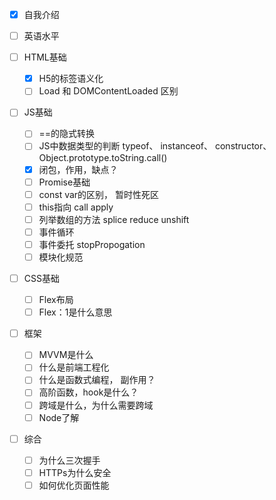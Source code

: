 - [x] 自我介绍
- [ ] 英语水平

- [ ] HTML基础
  - [x] H5的标签语义化
  - [ ] Load 和 DOMContentLoaded 区别
- [ ] JS基础
  - [ ] ==的隐式转换
  - [ ]  JS中数据类型的判断 typeof、 instanceof、 constructor、Object.prototype.toString.call()
  - [x] 闭包，作用，缺点？
  - [ ] Promise基础
  - [ ] const var的区别， 暂时性死区
  - [ ] this指向 call apply
  - [ ] 列举数组的方法 splice reduce unshift
  - [ ] 事件循环
  - [ ] 事件委托 stopPropogation
  - [ ] 模块化规范

- [ ] CSS基础
  - [ ] Flex布局
  - [ ] Flex：1是什么意思
- [ ] 框架
  - [ ] MVVM是什么
  - [ ] 什么是前端工程化
  - [ ] 什么是函数式编程， 副作用？
  - [ ] 高阶函数，hook是什么？
  - [ ] 跨域是什么，为什么需要跨域
  - [ ] Node了解

- [ ] 综合
  - [ ] 为什么三次握手
  - [ ] HTTPs为什么安全
  - [ ] 如何优化页面性能